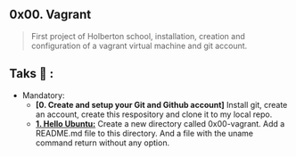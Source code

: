 ## 0x00. Vagrant
>First project of Holberton school, installation, creation and configuration of a vagrant virtual machine and git account.

## Taks :page_with_curl: :
* Mandatory:
  * **[0. Create and setup your Git and Github account]**
    Install git, create an account, create this respository and clone it to my local repo.
  * **[1. Hello Ubuntu:](./0-hello_ubuntu)**
    Create a new directory called 0x00-vagrant. Add a README.md file to this directory. And a file with the uname command return without any option.
